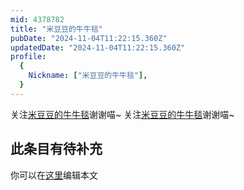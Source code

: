 ```yaml
---
mid: 4378782
title: "米豆豆的牛牛毯"
pubDate: "2024-11-04T11:22:15.360Z"
updatedDate: "2024-11-04T11:22:15.360Z"
profile:
  {
    Nickname: ["米豆豆的牛牛毯"],
  }
---
```


关注[米豆豆的牛牛毯](https://space.bilibili.com/4378782)谢谢喵~ 关注[米豆豆的牛牛毯](https://space.bilibili.com/4378782)谢谢喵~

## 此条目有待补充
你可以在[这里](https://github.com/Yuhanawa/VTuber.ICU-Content/edit/master/v/米豆豆的牛牛毯/index.md)编辑本文
